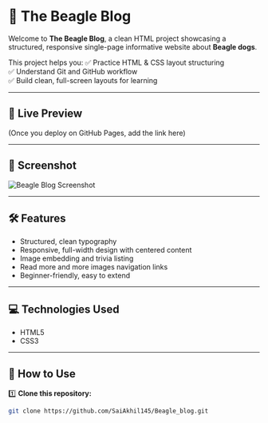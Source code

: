 # 🐶 The Beagle Blog

Welcome to **The Beagle Blog**, a clean HTML project showcasing a structured, responsive single-page informative website about **Beagle dogs**.

This project helps you:
✅ Practice HTML & CSS layout structuring  
✅ Understand Git and GitHub workflow  
✅ Build clean, full-screen layouts for learning

---

## 🚀 Live Preview

(Once you deploy on GitHub Pages, add the link here)

---

## 📸 Screenshot

![Beagle Blog Screenshot](https://raw.githubusercontent.com/SaiAkhil145/Beagle_blog/main/550d490d-f28f-4fdd-a90f-d96c9e48b4a6.png)

---

## 🛠️ Features

- Structured, clean typography
- Responsive, full-width design with centered content
- Image embedding and trivia listing
- Read more and more images navigation links
- Beginner-friendly, easy to extend

---

## 💻 Technologies Used

- HTML5
- CSS3

---

## 📂 How to Use

1️⃣ **Clone this repository:**
```bash
git clone https://github.com/SaiAkhil145/Beagle_blog.git
